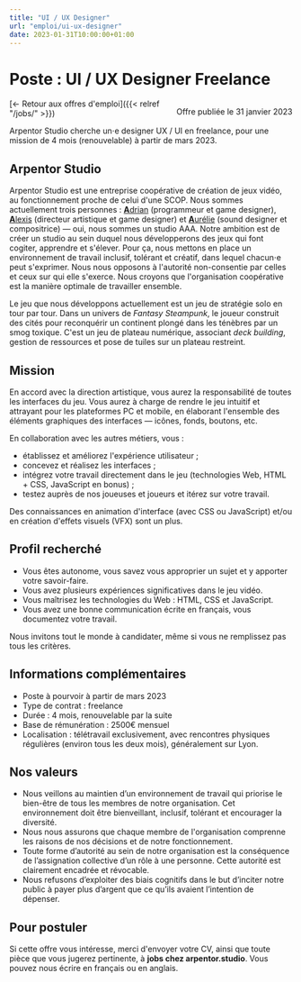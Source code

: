 ```yaml
---
title: "UI / UX Designer"
url: "emploi/ui-ux-designer"
date: 2023-01-31T10:00:00+01:00
---
```


# Poste : UI / UX Designer Freelance

<p style="float: right;">Offre publiée le 31 janvier 2023</p>

[← Retour aux offres d'emploi]({{< relref "/jobs/" >}})

<section>
Arpentor Studio cherche un⋅e designer UX / UI en freelance, pour une mission de 4 mois (renouvelable) à partir de mars 2023.
</section>
<section>

## Arpentor Studio

Arpentor Studio est une entreprise coopérative de création de jeux vidéo, au fonctionnement proche de celui d'une SCOP. Nous sommes actuellement trois personnes : [**A**drian](http://adrian.gaudebert.fr/) (programmeur et game designer), [**A**lexis](https://www.artstation.com/akaroff) (directeur artistique et game designer) et [**A**urélie](http://aureliemoiroud.com) (sound designer et compositrice) — oui, nous sommes un studio AAA. Notre ambition est de créer un studio au sein duquel nous développerons des jeux qui font cogiter, apprendre et s'élever. Pour ça, nous mettons en place un environnement de travail inclusif, tolérant et créatif, dans lequel chacun⋅e peut s'exprimer. Nous nous opposons à l'autorité non-consentie par celles et ceux sur qui elle s'exerce. Nous croyons que l'organisation coopérative est la manière optimale de travailler ensemble.

Le jeu que nous développons actuellement est un jeu de stratégie solo en tour par tour. Dans un univers de *Fantasy Steampunk*, le joueur construit des cités pour reconquérir un continent plongé dans les ténèbres par un smog toxique. C'est un jeu de plateau numérique, associant *deck building*, gestion de ressources et pose de tuiles sur un plateau restreint.

</section>
<section>

## Mission

En accord avec la direction artistique, vous aurez la responsabilité de toutes les interfaces du jeu. Vous aurez à charge de rendre le jeu intuitif et attrayant pour les plateformes PC et mobile, en élaborant l'ensemble des éléments graphiques des interfaces — icônes, fonds, boutons, etc.

En collaboration avec les autres métiers, vous :

- établissez et améliorez l'expérience utilisateur ;
- concevez et réalisez les interfaces ;
- intégrez votre travail directement dans le jeu (technologies Web, HTML + CSS, JavaScript en bonus) ;
- testez auprès de nos joueuses et joueurs et itérez sur votre travail.

Des connaissances en animation d'interface (avec CSS ou JavaScript) et/ou en création d'effets visuels (VFX) sont un plus.

</section>
<section>

## Profil recherché

- Vous êtes autonome, vous savez vous approprier un sujet et y apporter votre savoir-faire.
- Vous avez plusieurs expériences significatives dans le jeu vidéo.
- Vous maîtrisez les technologies du Web : HTML, CSS et JavaScript.
- Vous avez une bonne communication écrite en français, vous documentez votre travail.

Nous invitons tout le monde à candidater, même si vous ne remplissez pas tous les critères.

</section>
<section>

## Informations complémentaires

- Poste à pourvoir à partir de mars 2023
- Type de contrat : freelance
- Durée : 4 mois, renouvelable par la suite
- Base de rémunération : 2500€ mensuel
- Localisation : télétravail exclusivement, avec rencontres physiques régulières (environ tous les deux mois), généralement sur Lyon.

</section>
<section>

## Nos valeurs

- Nous veillons au maintien d’un environnement de travail qui priorise le bien-être de tous les membres de notre organisation. Cet environnement doit être bienveillant, inclusif, tolérant et encourager la diversité.
- Nous nous assurons que chaque membre de l'organisation comprenne les raisons de nos décisions et de notre fonctionnement.
- Toute forme d’autorité au sein de notre organisation est la conséquence de l’assignation collective d’un rôle à une personne. Cette autorité est clairement encadrée et révocable.
- Nous refusons d’exploiter des biais cognitifs dans le but d’inciter notre public à payer plus d’argent que ce qu’ils avaient l’intention de dépenser.

</section>
<section>

## Pour postuler

Si cette offre vous intéresse, merci d'envoyer votre CV, ainsi que toute pièce que vous jugerez pertinente, à **jobs chez arpentor.studio**. Vous pouvez nous écrire en français ou en anglais.
</section>
